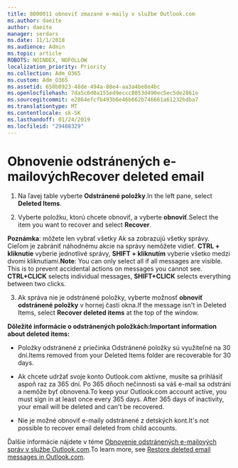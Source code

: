 ```yaml
---
title: 8000011 obnoviť zmazané e-maily v službe Outlook.com
ms.author: daeite
author: daeite
manager: serdars
ms.date: 11/1/2018
ms.audience: Admin
ms.topic: article
ROBOTS: NOINDEX, NOFOLLOW
localization_priority: Priority
ms.collection: Adm_O365
ms.custom: Adm_O365
ms.assetid: 650b8923-48de-494a-88e4-aa3a4be8e4bc
ms.openlocfilehash: 7da5c6d0a155ed9eccc8053d490ec5ec5de2861e
ms.sourcegitcommit: e2864efcfb493b6e46b662b746661a61232bdba7
ms.translationtype: MT
ms.contentlocale: sk-SK
ms.lasthandoff: 01/24/2019
ms.locfileid: "29488329"
---
```

# <a name="recover-deleted-email"></a><span data-ttu-id="cf0b7-102">Obnovenie odstránených e-mailových</span><span class="sxs-lookup"><span data-stu-id="cf0b7-102">Recover deleted email</span></span>

1. <span data-ttu-id="cf0b7-103">Na ľavej table vyberte **Odstránené položky**.</span><span class="sxs-lookup"><span data-stu-id="cf0b7-103">In the left pane, select **Deleted Items**.</span></span> 
    
2. <span data-ttu-id="cf0b7-104">Vyberte položku, ktorú chcete obnoviť, a vyberte **obnoviť**.</span><span class="sxs-lookup"><span data-stu-id="cf0b7-104">Select the item you want to recover and select **Recover**.</span></span> 
  
 <span data-ttu-id="cf0b7-p101">**Poznámka**: môžete len vybrať všetky Ak sa zobrazujú všetky správy. Cieľom je zabrániť náhodnému akcie na správy nemôžete vidieť. **CTRL + kliknutie** vyberie jednotlivé správy, **SHIFT + kliknutím** vyberie všetko medzi dvomi kliknutiami.</span><span class="sxs-lookup"><span data-stu-id="cf0b7-p101">**Note**: You can only select all if all messages are visible. This is to prevent accidental actions on messages you cannot see. **CTRL+CLICK** selects individual messages, **SHIFT+CLICK** selects everything between two clicks.</span></span> 
    
3. <span data-ttu-id="cf0b7-108">Ak správa nie je odstránené položky, vyberte možnosť **obnoviť odstránené položky** v hornej časti okna.</span><span class="sxs-lookup"><span data-stu-id="cf0b7-108">If the message isn't in Deleted Items, select **Recover deleted items** at the top of the window.</span></span> 
    
 <span data-ttu-id="cf0b7-109">**Dôležité informácie o odstránených položkách:**</span><span class="sxs-lookup"><span data-stu-id="cf0b7-109">**Important information about deleted items:**</span></span>
  
- <span data-ttu-id="cf0b7-110">Položky odstránené z priečinka Odstránené položky sú využiteľné na 30 dní.</span><span class="sxs-lookup"><span data-stu-id="cf0b7-110">Items removed from your Deleted Items folder are recoverable for 30 days.</span></span>
    
- <span data-ttu-id="cf0b7-p102">Ak chcete udržať svoje konto Outlook.com aktívne, musíte sa prihlásiť aspoň raz za 365 dní. Po 365 dňoch nečinnosti sa váš e-mail sa odstráni a nemôže byť obnovená.</span><span class="sxs-lookup"><span data-stu-id="cf0b7-p102">To keep your Outlook.com account active, you must sign in at least once every 365 days. After 365 days of inactivity, your email will be deleted and can't be recovered.</span></span>
    
- <span data-ttu-id="cf0b7-113">Nie je možné obnoviť e-maily odstránené z detských kont.</span><span class="sxs-lookup"><span data-stu-id="cf0b7-113">It's not possible to recover email deleted from child accounts.</span></span>
    
<span data-ttu-id="cf0b7-114">Ďalšie informácie nájdete v téme [Obnovenie odstránených e-mailových správ v službe Outlook.com](https://go.microsoft.com/fwlink/p/?linkid=873117).</span><span class="sxs-lookup"><span data-stu-id="cf0b7-114">To learn more, see [Restore deleted email messages in Outlook.com](https://go.microsoft.com/fwlink/p/?linkid=873117).</span></span>
  

